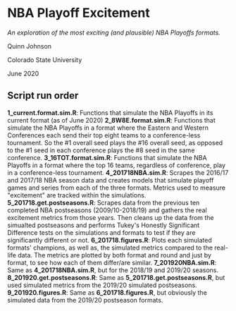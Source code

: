 # NBA Playoff Excitement
*An exploration of the most exciting (and plausible) NBA Playoffs formats.*

Quinn Johnson

Colorado State University

June 2020


## Script run order
__1_current.format.sim.R__: Functions that simulate the NBA Playoffs in its current format (as of June 2020)
__2_8W8E.format.sim.R__: Functions that simulate the NBA Playoffs in a format where the Eastern and Western Conferences each send their top eight teams to a conference-less tournament. So the #1 overall seed plays the #16 overall seed, as opposed to the #1 seed in each conference plays the #8 seed in the same conference.
__3_16TOT.format.sim.R__: Functions that simulate the NBA Playoffs in a format where the top 16 teams, regardless of conference, play in a conference-less tournament. 
__4_201718NBA.sim.R__: Scrapes the 2016/17 and 2017/18 NBA season data and creates models that simulate playoff games and series from each of the three formats. Metrics used to measure "excitement" are tracked within the simulations.
__5_201718.get.postseasons.R__: Scrapes data from the previous ten completed NBA postseasons (2009/10-2018/19) and gathers the real excitement metrics from those years. Then cleans up the data from the simualted postseasons and performs Tukey's Honestly Significant Difference tests on the simulations and formats to test if they are significantly different or not.
__6_201718.figures.R__: Plots each simulated formats' champions, as well as, the simulated metrics compared to the real-life data. The metrics are plotted by both format and round and just by format, to see how each of them differ/are similar.
__7_201920NBA.sim.R__: Same as __4_201718NBA.sim.R__, but for the 2018/19 and 2019/20 seasons.
__8_201920.get.postseasons.R__: Same as __5_201718.get.postseasons.R__, but used simulated metrics from the 2019/20 simulated postseasons.
__9_201920.figures.R__: Same as __6_201718.figures.R__, but obviously the simulated data from the 2019/20 postseason formats.
